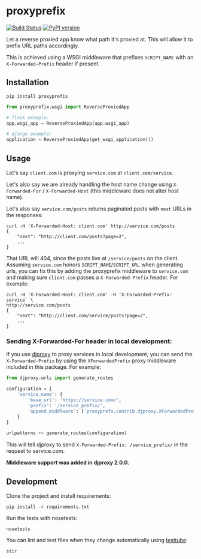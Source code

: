 # proxyprefix
[![Build Status](https://travis-ci.org/yola/proxyprefix.svg?branch=master)](https://travis-ci.org/yola/proxyprefix)
[![PyPI version](https://badge.fury.io/py/proxyprefix.svg)](http://badge.fury.io/py/proxyprefix)

Let a reverse proxied app know what path it's proxied at. This will allow it
to prefix URL paths accordingly.

This is achieved using a WSGI middleware that prefixes `SCRIPT_NAME` with an
`X-Forwarded-Prefix` header if present.

## Installation

```
pip install proxyprefix
```

```python
from proxyprefix.wsgi import ReverseProxiedApp

# flask example:
app.wsgi_app = ReverseProxiedApp(app.wsgi_app)

# django example:
application = ReverseProxiedApp(get_wsgi_application())
```

## Usage

Let's say `client.com` is proxying `service.com` at `client.com/service`.

Let's also say we are already handling the host name change using
`X-Forwarded-For` / `X-Forwarded-Host` (this middleware does not alter host
name).

Let's also say `service.com/posts` returns paginated posts with `next` URLs in
the responses:

```
curl -H 'X-Forwarded-Host: client.com' http://service.com/posts
{
    "next": "http://client.com/posts?page=2",
    ...
}
```

That URL will 404, since the posts live at `/service/posts` on the client.
Assuming `service.com` honors `SCRIPT_NAME`/`SCRIPT_URL` when generating urls,
you can fix this by adding the proxyprefix middleware to `service.com` and
making sure `client.com` passes a `X-Forwarded-Prefix` header.
For example:

```
curl -H 'X-Forwarded-Host: client.com' -H 'X-Forwarded-Prefix: service` \
http://service.com/posts
{
    "next": "http://client.com/service/posts?page=2",
    ...
}
```

### Sending X-Forwarded-For header in local development:

If you use [djproxy](https://github.com/thomasw/djproxy) to proxy services in
local development, you can send the `X-Forwarded-Prefix` by using the
`XForwardedPrefix` proxy middleware included in this package. For example:

```python
from djproxy.urls import generate_routes

configuration = {
    'service_name': {
        'base_url': 'https://service.com/',
        'prefix': '/service_prefix/',
        'append_middlware': ['proxyprefx.contrib.djproxy.XForwardedPrefix']
    }
}

urlpatterns += generate_routes(configuration)
```

This will tell djproxy to send `X-Forwarded-Prefix: /service_prefix/` in the
request to service.com.

**Middleware support was added in djproxy 2.0.0.**

## Development

Clone the project and install requirements:

```
pip install -r requirements.txt
```

Run the tests with nosetests:

```
nosetests
```

You can lint and test files when they change automatically using
[testtube](https://github.com/thomasw/testtube):

```
stir
```
